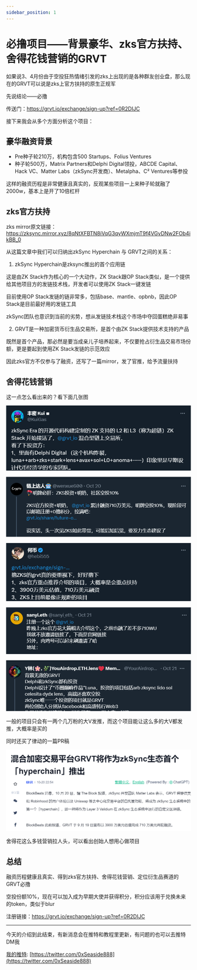 ```yaml
---
sidebar_position: 1
---
```


# 必撸项目——背景豪华、zks官方扶持、舍得花钱营销的GRVT

如果说3、4月份由于空投狂热情绪引发的zks上出现的是各种群友创业盘，那么现在的GRVT可以说是zks上官方扶持的原生正规军

先说结论——必撸

传送门：https://grvt.io/exchange/sign-up?ref=0R2DIJC

接下来我会从多个方面分析这个项目：

## 豪华融资背景

- Pre种子轮210万，机构包含500 Startups、Folius Ventures
- 种子轮500万，Matrix Partners和Delphi Digital领投，ABCDE Capital、Hack VC、Matter Labs（zkSync开发商）、Metalpha、C² Ventures等参投

这样的融资历程是非常健康且真实的，反观某些项目一上来种子轮就融了2000w，基本上是开了10倍杠杆

## zks官方扶持

zks mirror原文链接：https://zksync.mirror.xyz/8qNtXFBTN8iVqG3qyWXmjmT9f4VGvDNw2FOb4ikBB_0

从这篇文章中我们可以归纳出zkSync Hyperchain 与 GRVT之间的关系：

1. zkSync Hyperchain是zksync推出的首个应用链

这是由ZK Stack作为核心的一个大动作，ZK Stack跟OP Stack类似，是一个提供给其他项目方的发链技术栈，开发者可以使用ZK Stack一键发链

目前使用OP Stack发链的链非常多，包括base、mantle、opbnb，因此OP Stack是目前最好用的发链工具

zkSync团队也意识到当前的劣势，想从发链技术栈这个市场中夺回蛋糕绝非易事

2. GRVT是一种加密货币衍生品交易所，是首个由ZK Stack提供技术支持的产品

既然是首个产品，那必然是要当成亲儿子培养起来，不仅要抢占衍生品交易市场份额，更是要起到使用ZK Stack发链的示范效应

因此zks官方不仅参与了融资，还写了一篇mirror，发了官推，给予流量扶持

## 舍得花钱营销

这一点怎么看出来的？看下面几张图

![GRVT](./img/1.jpg)

![GRVT](./img/2.jpg)

![GRVT](./img/3.jpg)

![GRVT](./img/4.jpg)

![GRVT](./img/5.jpg)

一般的项目只会有一两个几万粉的大V发推，而这个项目能让这么多的大V都发推，大概率是买的

同时还买了律动的一篇PR稿

![GRVT](./img/6.jpg)

舍得花这么多钱营销拉人头，可以看出创始人想用心做项目

## 总结

融资历程健康且真实、得到zks官方扶持、舍得花钱营销、定位衍生品赛道的GRVT必撸

空投份额10%，现在可以加入成为早期大使并获得积分，积分应该用于兑换未来的token，类似于blur

注册链接：https://grvt.io/exchange/sign-up?ref=0R2DIJC

-----

今天的介绍到此结束，有新消息会在推特和教程里更新，有问题的也可以去推特DM我

[我的推特](https://twitter.com/0xSeaside888): [https://twitter.com/0xSeaside888](https://twitter.com/0xSeaside888)